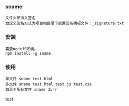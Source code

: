 ### sname
```
文件头部插入签名
自定义签名方式为项目根目录下放置签名模板文件：_signature.txt
```

### 安装
```
需要nodeJS环境。
npm install -g sname
```

### 使用
```
单文件 sname test.html
多文件 sname test.html test.js test.css
目录下所有文件 sname dir/
```
test